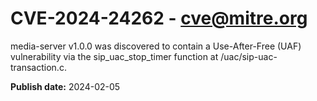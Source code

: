 # CVE-2024-24262 - cve@mitre.org

media-server v1.0.0 was discovered to contain a Use-After-Free (UAF) vulnerability via the sip_uac_stop_timer function at /uac/sip-uac-transaction.c.

**Publish date:** 2024-02-05
